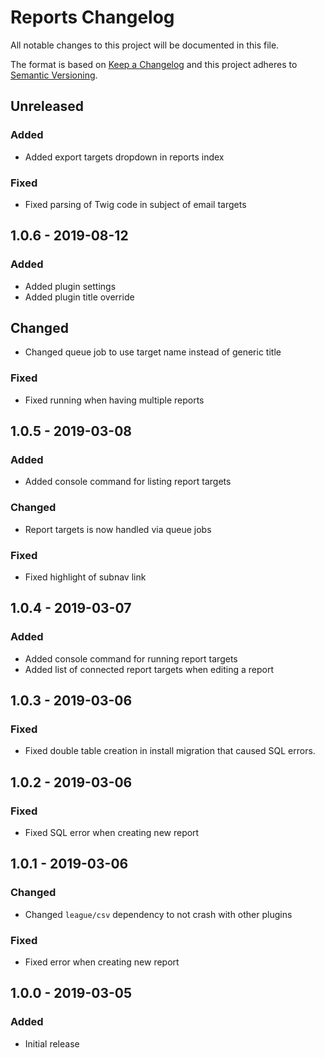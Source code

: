 # Reports Changelog

All notable changes to this project will be documented in this file.

The format is based on [Keep a Changelog](http://keepachangelog.com/) and this project adheres to [Semantic Versioning](http://semver.org/).

## Unreleased

### Added
- Added export targets dropdown in reports index

### Fixed
- Fixed parsing of Twig code in subject of email targets

## 1.0.6 - 2019-08-12

### Added
- Added plugin settings
- Added plugin title override

## Changed
- Changed queue job to use target name instead of generic title

### Fixed
- Fixed running when having multiple reports

## 1.0.5 - 2019-03-08

### Added
- Added console command for listing report targets

### Changed
- Report targets is now handled via queue jobs

### Fixed
- Fixed highlight of subnav link

## 1.0.4 - 2019-03-07

### Added
- Added console command for running report targets
- Added list of connected report targets when editing a report

## 1.0.3 - 2019-03-06

### Fixed
- Fixed double table creation in install migration that caused SQL errors.

## 1.0.2 - 2019-03-06

### Fixed
- Fixed SQL error when creating new report

## 1.0.1 - 2019-03-06

### Changed
- Changed `league/csv` dependency to not crash with other plugins

### Fixed
- Fixed error when creating new report

## 1.0.0 - 2019-03-05
### Added
- Initial release
